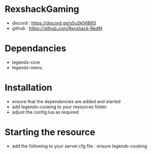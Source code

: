 # RexshackGaming
- discord : https://discord.gg/s5uSk56B65
- github : https://github.com/Rexshack-RedM

# Dependancies
- legends-core
- legends-menu

# Installation
- ensure that the dependancies are added and started
- add legends-cooking to your resources folder
- adjust the config.lua as required

# Starting the resource
- add the following to your server.cfg file : ensure legends-cooking
